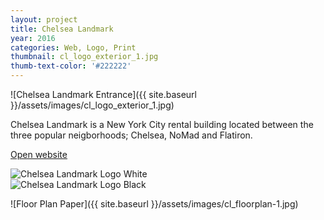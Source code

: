 ```yaml
---
layout: project
title: Chelsea Landmark
year: 2016
categories: Web, Logo, Print
thumbnail: cl_logo_exterior_1.jpg
thumb-text-color: '#222222'
---
```


![Chelsea Landmark Entrance]({{ site.baseurl }}/assets/images/cl_logo_exterior_1.jpg)

Chelsea Landmark is a New York City rental building located between the three popular neigborhoods; Chelsea, NoMad and Flatiron.

<a href="http://chelsealandmark.com" class="button">Open website</a>

<div class="cl-logo-container">
  <div class="logo-black">
    <img src="{{ site.baseurl }}/assets/images/cl_logo_white.png" alt="Chelsea Landmark Logo White" />
  </div>
  <div class="logo-white">
    <img src="{{ site.baseurl }}/assets/images/cl_logo_black.png" alt="Chelsea Landmark Logo Black" />
  </div>
</div>

![Floor Plan Paper]({{ site.baseurl }}/assets/images/cl_floorplan-1.jpg)
